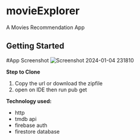# movieExplorer

A Movies Recommendation App

## Getting Started

#App Screenshot
![Screenshot 2024-01-04 231810](https://github.com/AnasFn/MovieExplo/assets/114518466/364a2242-c5a7-40db-8f43-34ddbb1d7b67)

**Step to Clone**
1. Copy the url or download the zipfile
2. open on IDE then run pub get


**Technology used:**
* http
* tmdb api
* firebase auth
* firestore database




